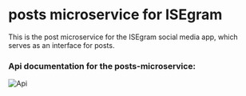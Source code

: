 # posts microservice for ISEgram
This is the post microservice for the ISEgram social media app, which serves as an interface for posts.

### Api documentation for the posts-microservice:
![Api](https://github.com/user-attachments/assets/ef587038-e35d-482f-ae27-5fc9c986532e)
